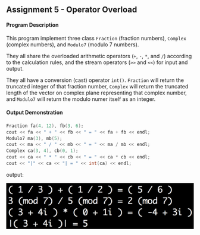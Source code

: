 ## Assignment 5 - Operator Overload

#### Program Description

This program implement three class `Fraction` (fraction numbers), `Complex` (complex numbers), and `Modulo7` (modulo 7 numbers). 

They all share the overloaded arithmetic operators (`+`, `-`, `*`, and `/`) according to the calculation rules, and the stream operators (`>>` and `<<`) for input and output.

They all have a conversion (cast) operator `int()`. `Fraction` will return the truncated integer of that fraction number, `Complex` will return the truncated length of the vector on complex plane representing that complex number, and `Modulo7` will return the modulo numer itself as an integer.


#### Output Demonstration
```cpp                                                                                  
Fraction fa(4, 12), fb(3, 6);
cout << fa << " + " << fb << " = " << fa + fb << endl;
Modulo7 ma(3), mb(5);
cout << ma << " / " << mb << " = " << ma / mb << endl;
Complex ca(3, 4), cb(0, 1);
cout << ca << " * " << cb << " = " << ca * cb << endl;
cout << "|" << ca << "| = " << int(ca) << endl;
```
output:

![demo](https://github.com/cygwins/learnCpp11/blob/master/Prog5%20Number%20-%20Operator%20Overload/demo.png?raw=true)
